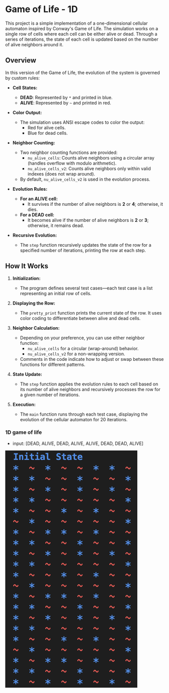 # Game of Life - 1D

This project is a simple implementation of a one-dimensional cellular automaton inspired by Conway's Game of Life. The simulation works on a single row of cells where each cell can be either alive or dead. Through a series of iterations, the state of each cell is updated based on the number of alive neighbors around it.

## Overview

In this version of the Game of Life, the evolution of the system is governed by custom rules:

- **Cell States:**
  - **DEAD**: Represented by `*` and printed in blue.
  - **ALIVE**: Represented by `~` and printed in red.

- **Color Output:**
  - The simulation uses ANSI escape codes to color the output:
    - Red for alive cells.
    - Blue for dead cells.

- **Neighbor Counting:**
  - Two neighbor counting functions are provided:
    - `nu_alive_cells`: Counts alive neighbors using a circular array (handles overflow with modulo arithmetic).
    - `nu_alive_cells_v2`: Counts alive neighbors only within valid indexes (does not wrap around).
  - By default, `nu_alive_cells_v2` is used in the evolution process.

- **Evolution Rules:**
  - **For an ALIVE cell:**
    - It survives if the number of alive neighbors is **2** or **4**; otherwise, it dies.
  - **For a DEAD cell:**
    - It becomes alive if the number of alive neighbors is **2** or **3**; otherwise, it remains dead.
    
- **Recursive Evolution:**
  - The `step` function recursively updates the state of the row for a specified number of iterations, printing the row at each step.

## How It Works

1. **Initialization:**
   - The program defines several test cases—each test case is a list representing an initial row of cells.

2. **Displaying the Row:**
   - The `pretty_print` function prints the current state of the row. It uses color coding to differentiate between alive and dead cells.

3. **Neighbor Calculation:**
   - Depending on your preference, you can use either neighbor function:
     - `nu_alive_cells` for a circular (wrap-around) behavior.
     - `nu_alive_cells_v2` for a non-wrapping version.
   - Comments in the code indicate how to adjust or swap between these functions for different patterns.

4. **State Update:**
   - The `step` function applies the evolution rules to each cell based on its number of alive neighbors and recursively processes the row for a given number of iterations.

5. **Execution:**
   - The `main` function runs through each test case, displaying the evolution of the cellular automaton for 20 iterations.

### 1D game of life
- input: [DEAD, ALIVE, DEAD, ALIVE, ALIVE, DEAD, DEAD, ALIVE]
  
![Game of Life](../../imgs_for_readme/game_of_life/gameoflife.png)